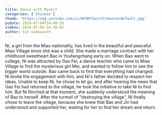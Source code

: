 ```yaml
---
title: Dance with Myself
categories: ['Chinese']
thumb: 'https://img.youtube.com/vi/WYdRYSavr2Y/maxresdefault.jpg'
pudate: 2024-07-04T14:40:28
videos: 2024-07-04-14-38-03
author: tin-sokhavuth
---
```

Ni, a girl from the Miao nationality, has lived in the beautiful and peaceful Miao Village since she was a child. She made a marriage contract with her childhood sweetheart Bao in Youfangchang early on. When Bao went to college, Ni was attracted by Gao Fei, a dance teacher who came to Miao Village to find the mysterious girl Mei, and wanted to follow him to see the bigger world outside. Bao came back to find that everything had changed. Ni broke the engagement with him, and Ni's father decided to respect her ideas. Unable to keep Ni, he chose to let go, and after hearing the news that Gao Fei had returned to the village, he took the initiative to take Ni to find him. But Ni flinched at that moment, she suddenly understood the meaning of Bao to herself. After the turmoil of "destroying the village", Ni finally chose to leave the village, because she knew that Bao and Jin had understood and supported her, waiting for her to find her dream and return.